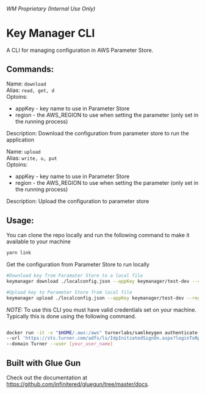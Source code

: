 ###### WM Proprietary (Internal Use Only)

# Key Manager CLI

A CLI for managing configuration in AWS Parameter Store.

## Commands:

Name: `download`\
Alias: `read, get, d`\
Optoins:
* appKey - key name to use in Parameter Store
* region - the AWS_REGION to use when setting the parameter (only set in the running process)

Description: Download the configuration from parameter store to run the application

Name: `upload`\
Alias: `write, u, put`\
Optoins:
* appKey - key name to use in Parameter Store
* region - the AWS_REGION to use when setting the parameter (only set in the running process)

Description: Upload the configuration to parameter store

## Usage:

You can clone the repo locally and run the following command to make it available to your machine

```bash
yarn link
```


Get the configuration from Parameter Store to run locally

```bash
#Download key from Paramater Store to a local file
keymanager download ./localconfig.json --appKey keymanager/test-dev --region us-east-1

#Upload key to Parameter Store from local file
keymanager upload ./localconfig.json --appKey keymanager/test-dev --region us-east-1

```

*NOTE:* To use this CLI you must have valid credentials set on your machine.  Typically this is done using the following command.

```bash

docker run -it -v "$HOME/.aws:/aws" turnerlabs/samlkeygen authenticate --all-accounts \
--url 'https://sts.turner.com/adfs/ls/IdpInitiatedSignOn.aspx?loginToRp=urn:amazon:webservices' \
--domain Turner --user [your_user_name]

```

## Built with Glue Gun

Check out the documentation at https://github.com/infinitered/gluegun/tree/master/docs.

